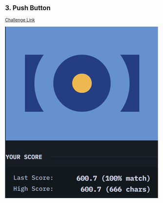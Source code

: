 ## 3. Push Button  
[Challenge Link](https://cssbattle.dev/play/3)  

![Question](../../images/3.png)